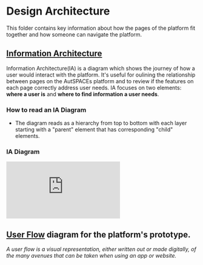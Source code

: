 # Design Architecture 

This folder contains key information about how the pages of the platform fit together and how someone can navigate the platform. 

## [Information Architecture](autspaces-ia-diagram-15-11-2021.md) 

Information Architecture(IA) is a diagram which shows the journey of how a user would interact with the platform. 
It's useful for oulining the relationship between pages on the AutSPACEs platform and to review if the features on each page correctly address user needs. 
IA focuses on two elements: **where a user is** and **where to find information a user needs**. 

### How to read an IA Diagram
* The diagram reads as a hierarchy from top to bottom with each layer starting with a "parent" element that has corresponding "child" elements. 

### IA Diagram
![AutSPACEs IA Diagram 15-11-2021](https://github.com/alan-turing-institute/AutisticaCitizenScience/blob/master/platform-designs/design-architecture/autspaces-ia-diagram-15-11-2021.md)


## [User Flow](https://github.com/alan-turing-institute/AutisticaCitizenScience/tree/master/platform-designs/design-architecture/user-flow) diagram for the platform's prototype.
*A user flow is a visual representation, either written out or made digitally, of the many avenues that can be taken when using an app or website.*




